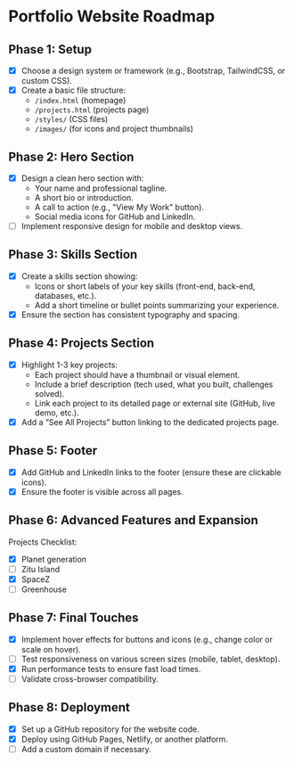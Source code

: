 # Portfolio Website Roadmap

## Phase 1: Setup
- [x] Choose a design system or framework (e.g., Bootstrap, TailwindCSS, or custom CSS).
- [x] Create a basic file structure:
  - `/index.html` (homepage)
  - `/projects.html` (projects page)
  - `/styles/` (CSS files)
  - `/images/` (for icons and project thumbnails)

## Phase 2: Hero Section
- [x] Design a clean hero section with:
  - Your name and professional tagline.
  - A short bio or introduction.
  - A call to action (e.g., "View My Work" button).
  - Social media icons for GitHub and LinkedIn.
- [ ] Implement responsive design for mobile and desktop views.

## Phase 3: Skills Section
- [x] Create a skills section showing:
  - Icons or short labels of your key skills (front-end, back-end, databases, etc.).
  - Add a short timeline or bullet points summarizing your experience.
- [x] Ensure the section has consistent typography and spacing.

## Phase 4: Projects Section
- [x] Highlight 1-3 key projects:
  - Each project should have a thumbnail or visual element.
  - Include a brief description (tech used, what you built, challenges solved).
  - Link each project to its detailed page or external site (GitHub, live demo, etc.).
- [x] Add a “See All Projects” button linking to the dedicated projects page.

## Phase 5: Footer
- [x] Add GitHub and LinkedIn links to the footer (ensure these are clickable icons).
- [x] Ensure the footer is visible across all pages.

## Phase 6: Advanced Features and Expansion

Projects Checklist:
- [x] Planet generation
- [ ] Zitu Island
- [x] SpaceZ
- [ ] Greenhouse

## Phase 7: Final Touches
- [x] Implement hover effects for buttons and icons (e.g., change color or scale on hover).
- [ ] Test responsiveness on various screen sizes (mobile, tablet, desktop).
- [x] Run performance tests to ensure fast load times.
- [ ] Validate cross-browser compatibility.

## Phase 8: Deployment
- [x] Set up a GitHub repository for the website code.
- [x] Deploy using GitHub Pages, Netlify, or another platform.
- [ ] Add a custom domain if necessary.
